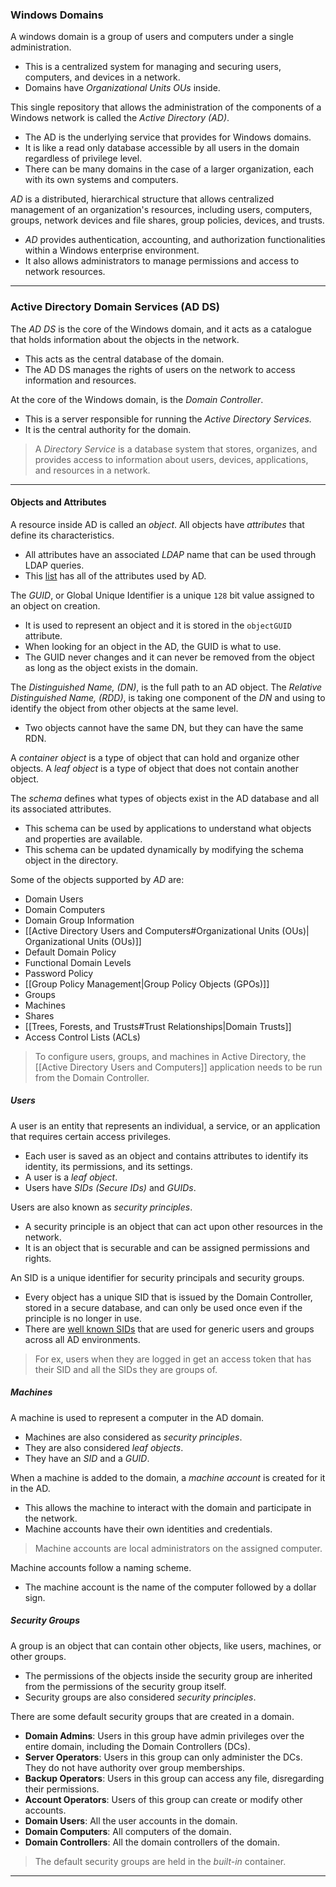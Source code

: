 ### Windows Domains

A windows domain is a group of users and computers under a single administration.
- This is a centralized system for managing and securing users, computers, and devices in a network.
- Domains have *Organizational Units OUs* inside.

This single repository that allows the administration of the components of a Windows network is called the _Active Directory (AD)_.
- The AD is the underlying service that provides for Windows domains.
- It is like a read only database accessible by all users in the domain regardless of privilege level.
- There can be many domains in the case of a larger organization, each with its own systems and computers.

*AD* is a distributed, hierarchical structure that allows centralized management of an organization's resources, including users, computers, groups, network devices and file shares, group policies, devices, and trusts. 
- *AD* provides authentication, accounting, and authorization functionalities within a Windows enterprise environment. 
- It also allows administrators to manage permissions and access to network resources.

---
### Active Directory Domain Services (AD DS)

The _AD DS_ is the core of the Windows domain, and it acts as a catalogue that holds information about the objects in the network.
- This acts as the central database of the domain.
- The AD DS manages the rights of users on the network to access information and resources.

At the core of the Windows domain, is the _Domain Controller_.
- This is a server responsible for running the *Active Directory Services.*
- It is the central authority for the domain.

> A *Directory Service* is a database system that stores, organizes, and provides access to information about users, devices, applications, and resources in a network.

---
#### Objects and Attributes

A resource inside AD is called an *object*. All objects have *attributes* that define its characteristics.
- All attributes have an associated *LDAP* name that can be used through LDAP queries.
- This [list](https://learn.microsoft.com/en-us/windows/win32/adschema/attributes-all) has all of the attributes used by AD.

The *GUID*, or Global Unique Identifier is a unique `128` bit value assigned to an object on creation.
- It is used to represent an object and it is stored in the `objectGUID` attribute.
- When looking for an object in the AD, the GUID is what to use.
- The GUID never changes and it can never be removed from the object as long as the object exists in the domain.

The *Distinguished Name, (DN)*, is the full path to an AD object.
The *Relative Distinguished Name, (RDD)*, is taking one component of the *DN* and using to identify the object from other objects at the same level.
- Two objects cannot have the same DN, but they can have the same RDN.

A *container object* is a type of object that can hold and organize other objects.
A *leaf object* is a type of object that does not contain another object.

The *schema* defines what types of objects exist in the AD database and all its associated attributes.
- This schema can be used by applications to understand what objects and properties are available.
- This schema can be updated dynamically by modifying the schema object in the directory.

Some of the objects supported by _AD_ are:
- Domain Users
- Domain Computers
- Domain Group Information
- [[Active Directory Users and Computers#Organizational Units (OUs)| Organizational Units (OUs)]]
- Default Domain Policy
- Functional Domain Levels
- Password Policy
- [[Group Policy Management|Group Policy Objects (GPOs)]]
- Groups
- Machines
- Shares
- [[Trees, Forests, and Trusts#Trust Relationships|Domain Trusts]]
- Access Control Lists (ACLs)

> To configure users, groups, and machines in Active Directory, the [[Active Directory Users and Computers]] application needs to be run from the Domain Controller.

##### Users

A user is an entity that represents an individual, a service, or an application that requires certain access privileges.
- Each user is saved as an object and contains attributes to identify its identity, its permissions, and its settings.
- A user is a _leaf object_.
- Users have _SIDs (Secure IDs)_ and _GUIDs_.

Users are also known as _security principles_.
- A security principle is an object that can act upon other resources in the network.
- It is an object that is securable and can be assigned permissions and rights.

An SID is a unique identifier for security principals and security groups. 
- Every object has a unique SID that is issued by the Domain Controller, stored in a secure database, and can only be used once even if the principle is no longer in use.
- There are [well known SIDs](https://ldapwiki.com/wiki/Wiki.jsp?page=Well-known%20Security%20Identifiers) that are used for generic users and groups across all AD environments.

> For ex, users when they are logged in get an access token that has their SID and all the SIDs they are groups of.

##### Machines

A machine is used to represent a computer in the AD domain.
- Machines are also considered as _security principles_.
- They are also considered _leaf objects_.
- They have an _SID_ and a _GUID_.

When a machine is added to the domain, a _machine account_ is created for it in the AD.
- This allows the machine to interact with the domain and participate in the network.
- Machine accounts have their own identities and credentials.

> Machine accounts are local administrators on the assigned computer.

Machine accounts follow a naming scheme.
- The machine account is the name of the computer followed by a dollar sign.

##### Security Groups

A group is an object that can contain other objects, like users, machines, or other groups.
- The permissions of the objects inside the security group are inherited from the permissions of the security group itself.
- Security groups are also considered _security principles_.

There are some default security groups that are created in a domain.
- **Domain Admins**: Users in this group have admin privileges over the entire domain, including the Domain Controllers (DCs).
- **Server Operators**: Users in this group can only administer the DCs. They do not have authority over group memberships.
- **Backup Operators**: Users in this group can access any file, disregarding their permissions.
- **Account Operators**: Users of this group can create or modify other accounts.
- **Domain Users**: All the user accounts in the domain.
- **Domain Computers**: All computers of the domain.
- **Domain Controllers**: All the domain controllers of the domain.

> The default security groups are held in the _built-in_ container.

---
